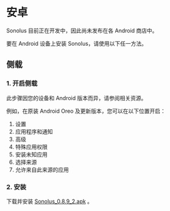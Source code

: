 # 安卓

Sonolus 目前正在开发中，因此尚未发布在各 Android 商店中。

要在 Android 设备上安装 Sonolus，请使用以下任一方法。

## 侧载

### 1. 开启侧载

此步骤因您的设备和 Android 版本而异，请参阅相关资源。

例如，在原装 Android Oreo 及更新版本，您可以在以下位置开启：

1. 设置
2. 应用程序和通知
3. 高级
4. 特殊应用权限
5. 安装未知应用
6. 选择来源
7. 允许来自此来源的应用

### 2. 安装

下载并安装 [Sonolus_0.8.9_2.apk](https://download.sonolus.com/Sonolus_0.8.9_2.apk) 。
